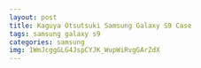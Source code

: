 ```yaml
---
layout: post
title: Kaguya Otsutsuki Samsung Galaxy S9 Case
tags: samsung galaxy s9
categories: samsung
img: 1WmJcggGLG4JspCYJK_WupWiRvgGArZdX
---
```

